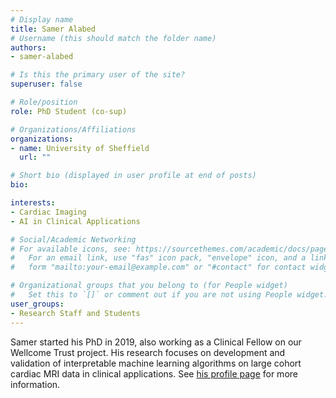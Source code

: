 ```yaml
---
# Display name
title: Samer Alabed
# Username (this should match the folder name)
authors:
- samer-alabed

# Is this the primary user of the site?
superuser: false

# Role/position
role: PhD Student (co-sup)

# Organizations/Affiliations
organizations:
- name: University of Sheffield
  url: ""

# Short bio (displayed in user profile at end of posts)
bio: 

interests:
- Cardiac Imaging
- AI in Clinical Applications

# Social/Academic Networking
# For available icons, see: https://sourcethemes.com/academic/docs/page-builder/#icons
#   For an email link, use "fas" icon pack, "envelope" icon, and a link in the
#   form "mailto:your-email@example.com" or "#contact" for contact widget.

# Organizational groups that you belong to (for People widget)
#   Set this to `[]` or comment out if you are not using People widget.
user_groups:
- Research Staff and Students
---
```


Samer started his PhD in 2019, also working as a Clinical Fellow on our Wellcome Trust project. His research focuses on development and validation of interpretable machine learning algorithms on large cohort cardiac MRI data in clinical applications. See [his profile page](https://www.sheffield.ac.uk/medicine/people/iicd/samer-alabed) for more information.
